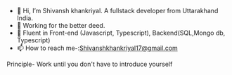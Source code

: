 - 👋 Hi, I’m Shivansh khankriyal. A fullstack developer from Uttarakhand India.
- 🌱 Working for the better deed.
- 💞️ Fluent in Front-end (Javascript, Typescript), Backend(SQL,Mongo db, Typescript)
- 📫 How to reach me-:Shivanshkhankriyal17@gmail.com 

Principle- Work until you don't have to introduce yourself

<!---
Saiyankira/Saiyankira is a ✨ special ✨ repository because its `README.md` (this file) appears on your GitHub profile.
You can click the Preview link to take a look at your changes.
--->
